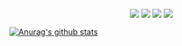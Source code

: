 <p align="center">
  <img src="https://img.shields.io/github/last-commit/Clover96/Clover96">
  <img src="https://visitor-badge.laobi.icu/badge?page_id=Clover96.visitor-badge">
  <img src="https://img.shields.io/github/followers/Clover96?label=Follow">
  <img src="https://img.shields.io/twitter/follow/Clover96">
</p>

 [![Anurag's github stats](https://github-readme-stats.vercel.app/api?username=Clover96)](https://github.com/anuraghazra/github-readme-stats?theme=radical)
